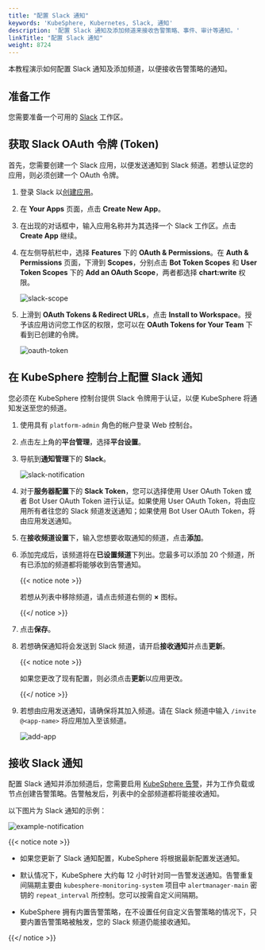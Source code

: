 ```yaml
---
title: "配置 Slack 通知"
keywords: 'KubeSphere, Kubernetes, Slack, 通知'
description: '配置 Slack 通知及添加频道来接收告警策略、事件、审计等通知。'
linkTitle: "配置 Slack 通知"
weight: 8724
---
```


本教程演示如何配置 Slack 通知及添加频道，以便接收告警策略的通知。

## 准备工作

您需要准备一个可用的 [Slack](https://slack.com/) 工作区。

## 获取 Slack OAuth 令牌 (Token)

首先，您需要创建一个 Slack 应用，以便发送通知到 Slack 频道。若想认证您的应用，则必须创建一个 OAuth 令牌。

1. 登录 Slack 以[创建应用](https://api.slack.com/apps)。

2. 在 **Your Apps** 页面，点击 **Create New App**。

3. 在出现的对话框中，输入应用名称并为其选择一个 Slack 工作区。点击 **Create App** 继续。

4. 在左侧导航栏中，选择 **Features** 下的 **OAuth & Permissions**。在 **Auth & Permissions** 页面，下滑到 **Scopes**，分别点击 **Bot Token Scopes** 和 **User Token Scopes** 下的 **Add an OAuth Scope**，两者都选择 **chart:write** 权限。

   ![slack-scope](/images/docs/zh-cn/cluster-administration/platform-settings/notification-management/configure-slack/slack-scope.png)

5. 上滑到 **OAuth Tokens & Redirect URLs**，点击 **Install to Workspace**。授予该应用访问您工作区的权限，您可以在 **OAuth Tokens for Your Team** 下看到已创建的令牌。

   ![oauth-token](/images/docs/zh-cn/cluster-administration/platform-settings/notification-management/configure-slack/oauth-token.png)

## 在 KubeSphere 控制台上配置 Slack 通知

您必须在 KubeSphere 控制台提供 Slack 令牌用于认证，以便 KubeSphere 将通知发送至您的频道。

1. 使用具有 `platform-admin` 角色的帐户登录 Web 控制台。

2. 点击左上角的**平台管理**，选择**平台设置**。

3. 导航到**通知管理**下的 **Slack**。

   ![slack-notification](/images/docs/zh-cn/cluster-administration/platform-settings/notification-management/configure-slack/slack-notification.png)

4. 对于**服务器配置**下的 **Slack Token**，您可以选择使用 User OAuth Token 或者 Bot User OAuth Token 进行认证。如果使用 User OAuth Token，将由应用所有者往您的 Slack 频道发送通知；如果使用 Bot User OAuth Token，将由应用发送通知。

5. 在**接收频道设置**下，输入您想要收取通知的频道，点击**添加**。

6. 添加完成后，该频道将在**已设置频道**下列出。您最多可以添加 20 个频道，所有已添加的频道都将能够收到告警通知。

   {{< notice note >}}

   若想从列表中移除频道，请点击频道右侧的 **×** 图标。

   {{</ notice >}} 

7. 点击**保存**。

8. 若想确保通知将会发送到 Slack 频道，请开启**接收通知**并点击**更新**。

   {{< notice note >}}

   如果您更改了现有配置，则必须点击**更新**以应用更改。

   {{</ notice >}} 

9. 若想由应用发送通知，请确保将其加入频道。请在 Slack 频道中输入 `/invite @<app-name>` 将应用加入至该频道。

   ![add-app](/images/docs/zh-cn/cluster-administration/platform-settings/notification-management/configure-slack/add-app.png)

## 接收 Slack 通知

配置 Slack 通知并添加频道后，您需要启用 [KubeSphere 告警](../../../../pluggable-components/alerting/)，并为工作负载或节点创建告警策略。告警触发后，列表中的全部频道都将能接收通知。

以下图片为 Slack 通知的示例：

![example-notification](/images/docs/zh-cn/cluster-administration/platform-settings/notification-management/configure-slack/example-notification1.png)

{{< notice note >}}

- 如果您更新了 Slack 通知配置，KubeSphere 将根据最新配置发送通知。

- 默认情况下，KubeSphere 大约每 12 小时针对同一告警发送通知。告警重复间隔期主要由 `kubesphere-monitoring-system` 项目中 `alertmanager-main` 密钥的 `repeat_interval` 所控制。您可以按需自定义间隔期。

- KubeSphere 拥有内置告警策略，在不设置任何自定义告警策略的情况下，只要内置告警策略被触发，您的 Slack 频道仍能接收通知。

{{</ notice >}} 